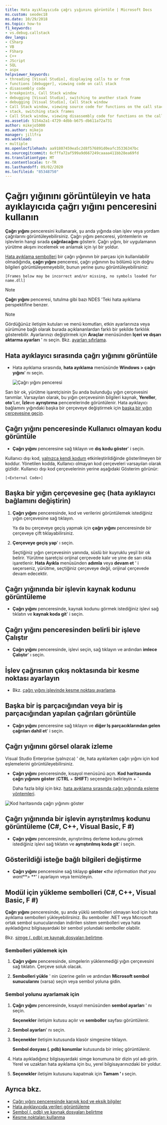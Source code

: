 ```yaml
---
title: Hata ayıklayıcıda çağrı yığınını görüntüle | Microsoft Docs
ms.custom: seodec18
ms.date: 10/29/2018
ms.topic: how-to
f1_keywords:
- vs.debug.callstack
dev_langs:
- CSharp
- VB
- FSharp
- C++
- JScript
- SQL
- aspx
helpviewer_keywords:
- threading [Visual Studio], displaying calls to or from
- functions [debugger], viewing code on call stack
- disassembly code
- breakpoints, Call Stack window
- debugging [Visual Studio], switching to another stack frame
- debugging [Visual Studio], Call Stack window
- Call Stack window, viewing source code for functions on the call stack
- stack, switching stack frames
- Call Stack window, viewing disassembly code for functions on the call stack
ms.assetid: 5154a2a1-4729-4dbb-b675-db611a72a731
author: mikejo5000
ms.author: mikejo
manager: jillfra
ms.workload:
- multiple
ms.openlocfilehash: aa91807459ea5c2d8f576891d0eafc35336347bc
ms.sourcegitcommit: 6cfffa72af599a9d667249caaaa411bb28ea69fd
ms.translationtype: MT
ms.contentlocale: tr-TR
ms.lasthandoff: 09/02/2020
ms.locfileid: "85348750"
---
```

# <a name="view-the-call-stack-and-use-the-call-stack-window-in-the-debugger"></a>Çağrı yığınını görüntüleyin ve hata ayıklayıcıda çağrı yığını penceresini kullanın

**Çağrı yığını** penceresini kullanarak, şu anda yığında olan işlev veya yordam çağrılarını görüntüleyebilirsiniz. Çağrı yığını penceresi, yöntemlerin ve işlevlerin hangi sırada **çağrılacağını** gösterir. Çağrı yığını, bir uygulamanın yürütme akışını incelemek ve anlamak için iyi bir yoldur.

[Hata ayıklama sembolleri](#bkmk_symbols) bir çağrı yığınının bir parçası için kullanılabilir olmadığında, **çağrı yığını** penceresi, çağrı yığınının bu bölümü için doğru bilgileri görüntüleyemeyebilir, bunun yerine şunu görüntüleyebilirsiniz:

`[Frames below may be incorrect and/or missing, no symbols loaded for name.dll]`

> [!NOTE]
> **Çağrı yığını** penceresi, tutulma gibi bazı NDES 'Teki hata ayıklama perspektifine benzer.

> [!NOTE]
> Gördüğünüz iletişim kutuları ve menü komutları, etkin ayarlarınıza veya sürümüne bağlı olarak burada açıklananlardan farklı bir şekilde farklılık gösterebilir. Ayarlarınızı değiştirmek için **Araçlar** menüsünden **Içeri ve dışarı aktarma ayarları** ' nı seçin.  Bkz. [ayarları sıfırlama](../ide/environment-settings.md#reset-settings).

## <a name="view-the-call-stack-while-in-the-debugger"></a>Hata ayıklayıcı sırasında çağrı yığınını görüntüle

- Hata ayıklama sırasında, **hata ayıklama** menüsünde **Windows > çağrı yığını**' nı seçin.

  ![Çağrı yığını penceresi](../debugger/media/dbg_basics_callstack_window.png "CallStackWindow")

Sarı bir ok, yürütme işaretçisinin Şu anda bulunduğu yığın çerçevesini tanımlar. Varsayılan olarak, bu yığın çerçevesinin bilgileri kaynak, **Yereller**, **oto**'Ler, **İzle**ve **ayrıştırma** pencerelerinde görüntülenir. Hata ayıklayıcı bağlamını yığındaki başka bir çerçeveye değiştirmek için [başka bir yığın çerçevesine geçin](#bkmk_switch).

## <a name="display-non-user-code-in-the-call-stack-window"></a>Çağrı yığını penceresinde Kullanıcı olmayan kodu görüntüle

- **Çağrı yığını** penceresine sağ tıklayın ve **dış kodu göster**' i seçin.

Kullanıcı dışı kod, [yalnızca kendi kodum](../debugger/just-my-code.md) etkinleştirildiğinde gösterilmeyen bir koddur. Yönetilen kodda, Kullanıcı olmayan kod çerçeveleri varsayılan olarak gizlidir. Kullanıcı dışı kod çerçevelerinin yerine aşağıdaki Gösterim görünür:

`[<External Code>]`

## <a name="switch-to-another-stack-frame-change-the-debugger-context"></a><a name="bkmk_switch"></a> Başka bir yığın çerçevesine geç (hata ayıklayıcı bağlamını değiştirin)

1. **Çağrı yığını** penceresinde, kod ve verilerini görüntülemek istediğiniz yığın çerçevesine sağ tıklayın.

    Ya da bu çerçeveye geçiş yapmak için **çağrı yığını** penceresinde bir çerçeveye çift tıklayabilirsiniz.

2. **Çerçeveye geçiş yap**' ı seçin.

     Seçtiğiniz yığın çerçevesinin yanında, süslü bir kuyruklu yeşil bir ok belirir. Yürütme işaretçisi orijinal çerçevede kalır ve yine de sarı okla işaretlenir. **Hata Ayıkla** menüsünden **adımla** veya **devam et** ' i seçerseniz, yürütme, seçtiğiniz çerçeveye değil, orijinal çerçevede devam edecektir.

## <a name="view-the-source-code-for-a-function-on-the-call-stack"></a>Çağrı yığınında bir işlevin kaynak kodunu görüntüleme

- **Çağrı yığını** penceresinde, kaynak kodunu görmek istediğiniz işlevi sağ tıklatın ve **kaynak koda git**' i seçin.

## <a name="run-to-a-specific-function-from-the-call-stack-window"></a>Çağrı yığını penceresinden belirli bir işleve Çalıştır

- **Çağrı yığını** penceresinde, işlevi seçin, sağ tıklayın ve ardından **imlece Çalıştır**' ı seçin.

## <a name="set-a-breakpoint-on-the-exit-point-of-a-function-call"></a>İşlev çağrısının çıkış noktasında bir kesme noktası ayarlayın

- Bkz. [çağrı yığını işlevinde kesme noktası ayarlama](../debugger/using-breakpoints.md#BKMK_Set_a_breakpoint_from_debugger_windows).

## <a name="display-calls-to-or-from-another-thread"></a>Başka bir iş parçacığından veya bir iş parçacığından yapılan çağrıları görüntüle

- **Çağrı yığını** penceresine sağ tıklayın ve **diğer Iş parçacıklarından gelen çağrıları dahil et**' i seçin.

## <a name="visually-trace-the-call-stack"></a>Çağrı yığınını görsel olarak izleme

Visual Studio Enterprise (yalnızca) ' de, hata ayıklarken çağrı yığını için kod eşlemelerini görüntüleyebilirsiniz.

- **Çağrı yığını** penceresinde, kısayol menüsünü açın. **Kod haritasında çağrı yığınını göster** (**CTRL**  +  **SHIFT**) seçeneğini belirleyin  +  **`** .

    Daha fazla bilgi için bkz. [hata ayıklama sırasında çağrı yığınında eşleme yöntemleri](../debugger/map-methods-on-the-call-stack-while-debugging-in-visual-studio.md).

![Kod haritasında çağrı yığınını göster](../debugger/media/dbg_basics_show_call_stack_on_code_map.gif "ShowCallStackOnCodeMap")

## <a name="view-the-disassembly-code-for-a-function-on-the-call-stack-c-c-visual-basic-f"></a>Çağrı yığınında bir işlevin ayrıştırılmış kodunu görüntüleme (C#, C++, Visual Basic, F #)

- **Çağrı yığını** penceresinde, ayrıştırılmış derleme kodunu görmek istediğiniz işlevi sağ tıklatın ve **ayrıştırılmış koda git**' i seçin.

## <a name="change-the-optional-information-displayed"></a>Gösterildiği isteğe bağlı bilgileri değiştirme

- **Çağrı yığını** penceresine sağ tıklayıp **göster \<**_the information that you want_**> **' i ayarlayın veya temizleyin.

## <a name="load-symbols-for-a-module-c-c-visual-basic-f"></a><a name="bkmk_symbols"></a> Modül için yükleme sembolleri (C#, C++, Visual Basic, F #)

**Çağrı yığını** penceresinde, şu anda yüklü sembolleri olmayan kod için hata ayıklama sembolleri yükleyebilirsiniz. Bu semboller .NET veya Microsoft ortak sembol sunucularından indirilen sistem sembolleri veya hata ayıkladığınız bilgisayardaki bir sembol yolundaki semboller olabilir.

Bkz. [simge (. pdb) ve kaynak dosyaları belirtme](../debugger/specify-symbol-dot-pdb-and-source-files-in-the-visual-studio-debugger.md).

### <a name="to-load-symbols"></a>Sembolleri yüklemek için

1. **Çağrı yığını** penceresinde, simgelerin yüklenmediği yığın çerçevesini sağ tıklatın. Çerçeve soluk olacak.

2. **Sembolleri yükle** ' nin üzerine gelin ve ardından **Microsoft sembol sunucularını** (varsa) seçin veya sembol yoluna gidin.

### <a name="to-set-the-symbol-path"></a>Sembol yolunu ayarlamak için

1. **Çağrı yığını** penceresinde, kısayol menüsünden **sembol ayarları** ' nı seçin.

     **Seçenekler** iletişim kutusu açılır ve **semboller** sayfası görüntülenir.

2. **Sembol ayarları**' nı seçin.

3. **Seçenekler** Iletişim kutusunda klasör simgesine tıklayın.

     **Sembol dosyası (. pdb) konumlar** kutusunda bir imleç görüntülenir.

4. Hata ayıkladığınız bilgisayardaki simge konumuna bir dizin yol adı girin. Yerel ve uzaktan hata ayıklama için bu, yerel bilgisayarınızdaki bir yoldur.

5. **Seçenekler** iletişim kutusunu kapatmak için **Tamam ' ı** seçin.

## <a name="see-also"></a>Ayrıca bkz.

- [Çağrı yığını penceresinde karışık kod ve eksik bilgiler](../debugger/mixed-code-and-missing-information-in-the-call-stack-window.md)
- [Hata ayıklayıcıda verileri görüntüleme](../debugger/viewing-data-in-the-debugger.md)
- [Sembol (. pdb) ve kaynak dosyaları belirtme](../debugger/specify-symbol-dot-pdb-and-source-files-in-the-visual-studio-debugger.md)
- [Kesme noktaları kullanma](../debugger/using-breakpoints.md)